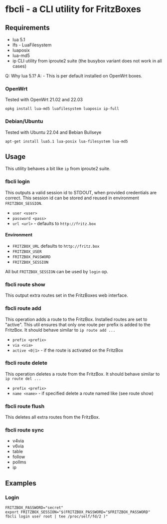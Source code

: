# fbcli - a CLI utility for FritzBoxes

## Requirements

 * lua 5.1
 * lfs - LuaFilesystem
 * luaposix
 * lua-md5
 * ip CLI utility from iproute2 suite (the busybox variant does not work in all cases)

Q: Why lua 5.1?
A: - This is per default installed on OpenWrt boxes.

### OpenWrt

Tested with OpenWrt 21.02 and 22.03
```
opkg install lua-md5 luafilesystem luaposix ip-full
```

### Debian/Ubuntu

Tested with Ubuntu 22.04 and Bebian Bullseye
```
apt-get install lua5.1 lua-posix lua-filesystem lua-md5
```

## Usage

This utility behaves a bit like `ip` from iproute2 suite.

### fbcli login

This outputs a valid session id to STDOUT, when provided credentials are correct.
This session id can be stored and reused in environment `FRITZBOX_SESSION`.
 
 * `user <user>`
 * `password <pass>`
 * `url <url>` - defaults to `http://fritz.box`

#### Environment

 * `FRITZBOX_URL` defaults to `http://fritz.box`
 * `FRITZBOX_USER`
 * `FRITZBOX_PASSWORD`
 * `FRITZBOX_SESSION`

All but `FRITZBOX_SESSION` can be used by `login` op.
  
### fbcli route show

This output extra routes set in the FritzBoxes web interface.

### fbcli route add

This operation adds a route to the FritzBox.
Installed routes are set to "active".
This util ensures that only one route per prefix is added to the FritzBox.
It should behave similar to `ip route add ...`

 * `prefix <prefix>` 
 * `via <via>`
 * `active <0|1>` - if the route is activated on the FritzBox

### fbcli route delete

This operation deletes a route from the FritzBox.
It should behave similar to `ip route del ...`
 
 * `prefix <prefix>` 
 * `name <name>` - if specified delete a route named like <name> (see route show)

### fbcli route flush

This deletes all extra routes from the FritzBox.

### fbcli route sync

 * v4via
 * v6via
 * table
 * follow
 * pollms
 * ip

## Examples

### Login

```
FRITZBOX_PASSWORD="secret"
export FRITZBOX_SESSION="$(FRITZBOX_PASSWORD="$FRITZBOX_PASSWORD" fbcli login user root | tee /proc/self/fd/2 )"
```

